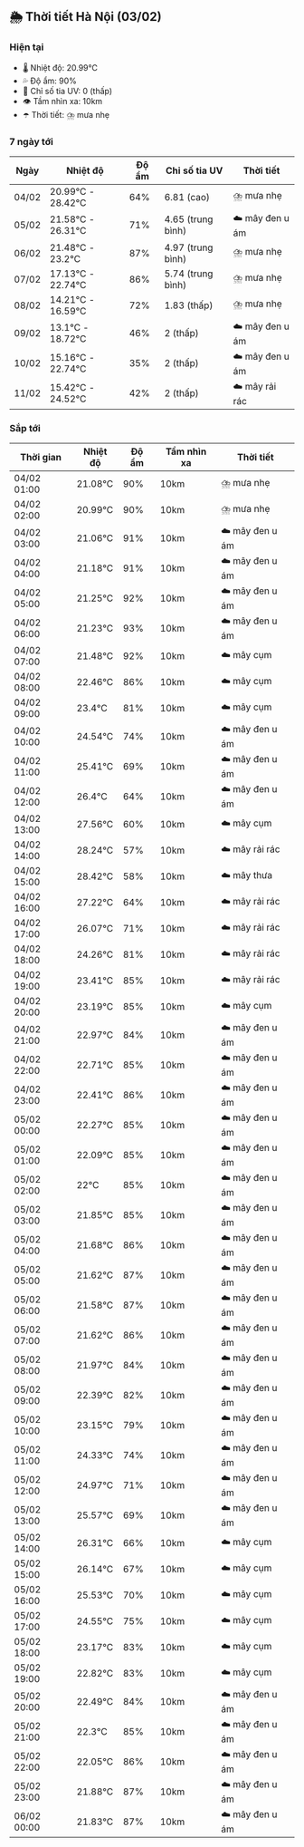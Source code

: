 ## 🌦️ Thời tiết Hà Nội (03/02)

### Hiện tại

- 🌡️ Nhiệt độ: 20.99℃
- 💦 Độ ẩm: 90%
- 🌟 Chỉ số tia UV: 0 (thấp)
- 👁️ Tầm nhìn xa: 10km
- ☂️ Thời tiết: ⛈️ mưa nhẹ

### 7 ngày tới

| Ngày | Nhiệt độ | Độ ẩm | Chỉ số tia UV | Thời tiết |
| --- | --- | --- | --- | --- |
| 04/02 | 20.99℃ - 28.42℃ | 64% | 6.81 (cao) | ⛈️ mưa nhẹ |
| 05/02 | 21.58℃ - 26.31℃ | 71% | 4.65 (trung bình) | ☁️ mây đen u ám |
| 06/02 | 21.48℃ - 23.2℃ | 87% | 4.97 (trung bình) | ⛈️ mưa nhẹ |
| 07/02 | 17.13℃ - 22.74℃ | 86% | 5.74 (trung bình) | ⛈️ mưa nhẹ |
| 08/02 | 14.21℃ - 16.59℃ | 72% | 1.83 (thấp) | ⛈️ mưa nhẹ |
| 09/02 | 13.1℃ - 18.72℃ | 46% | 2 (thấp) | ☁️ mây đen u ám |
| 10/02 | 15.16℃ - 22.74℃ | 35% | 2 (thấp) | ☁️ mây đen u ám |
| 11/02 | 15.42℃ - 24.52℃ | 42% | 2 (thấp) | ☁️ mây rải rác |

### Sắp tới

| Thời gian | Nhiệt độ | Độ ẩm | Tầm nhìn xa | Thời tiết |
| --- | --- | --- | --- | --- |
| 04/02 01:00 | 21.08℃ | 90% | 10km | ⛈️ mưa nhẹ |
| 04/02 02:00 | 20.99℃ | 90% | 10km | ⛈️ mưa nhẹ |
| 04/02 03:00 | 21.06℃ | 91% | 10km | ☁️ mây đen u ám |
| 04/02 04:00 | 21.18℃ | 91% | 10km | ☁️ mây đen u ám |
| 04/02 05:00 | 21.25℃ | 92% | 10km | ☁️ mây đen u ám |
| 04/02 06:00 | 21.23℃ | 93% | 10km | ☁️ mây đen u ám |
| 04/02 07:00 | 21.48℃ | 92% | 10km | ☁️ mây cụm |
| 04/02 08:00 | 22.46℃ | 86% | 10km | ☁️ mây cụm |
| 04/02 09:00 | 23.4℃ | 81% | 10km | ☁️ mây cụm |
| 04/02 10:00 | 24.54℃ | 74% | 10km | ☁️ mây đen u ám |
| 04/02 11:00 | 25.41℃ | 69% | 10km | ☁️ mây đen u ám |
| 04/02 12:00 | 26.4℃ | 64% | 10km | ☁️ mây đen u ám |
| 04/02 13:00 | 27.56℃ | 60% | 10km | ☁️ mây cụm |
| 04/02 14:00 | 28.24℃ | 57% | 10km | ☁️ mây rải rác |
| 04/02 15:00 | 28.42℃ | 58% | 10km | ☁️ mây thưa |
| 04/02 16:00 | 27.22℃ | 64% | 10km | ☁️ mây rải rác |
| 04/02 17:00 | 26.07℃ | 71% | 10km | ☁️ mây rải rác |
| 04/02 18:00 | 24.26℃ | 81% | 10km | ☁️ mây rải rác |
| 04/02 19:00 | 23.41℃ | 85% | 10km | ☁️ mây rải rác |
| 04/02 20:00 | 23.19℃ | 85% | 10km | ☁️ mây cụm |
| 04/02 21:00 | 22.97℃ | 84% | 10km | ☁️ mây đen u ám |
| 04/02 22:00 | 22.71℃ | 85% | 10km | ☁️ mây đen u ám |
| 04/02 23:00 | 22.41℃ | 86% | 10km | ☁️ mây đen u ám |
| 05/02 00:00 | 22.27℃ | 85% | 10km | ☁️ mây đen u ám |
| 05/02 01:00 | 22.09℃ | 85% | 10km | ☁️ mây đen u ám |
| 05/02 02:00 | 22℃ | 85% | 10km | ☁️ mây đen u ám |
| 05/02 03:00 | 21.85℃ | 85% | 10km | ☁️ mây đen u ám |
| 05/02 04:00 | 21.68℃ | 86% | 10km | ☁️ mây đen u ám |
| 05/02 05:00 | 21.62℃ | 87% | 10km | ☁️ mây đen u ám |
| 05/02 06:00 | 21.58℃ | 87% | 10km | ☁️ mây đen u ám |
| 05/02 07:00 | 21.62℃ | 86% | 10km | ☁️ mây đen u ám |
| 05/02 08:00 | 21.97℃ | 84% | 10km | ☁️ mây đen u ám |
| 05/02 09:00 | 22.39℃ | 82% | 10km | ☁️ mây đen u ám |
| 05/02 10:00 | 23.15℃ | 79% | 10km | ☁️ mây đen u ám |
| 05/02 11:00 | 24.33℃ | 74% | 10km | ☁️ mây đen u ám |
| 05/02 12:00 | 24.97℃ | 71% | 10km | ☁️ mây đen u ám |
| 05/02 13:00 | 25.57℃ | 69% | 10km | ☁️ mây đen u ám |
| 05/02 14:00 | 26.31℃ | 66% | 10km | ☁️ mây cụm |
| 05/02 15:00 | 26.14℃ | 67% | 10km | ☁️ mây cụm |
| 05/02 16:00 | 25.53℃ | 70% | 10km | ☁️ mây cụm |
| 05/02 17:00 | 24.55℃ | 75% | 10km | ☁️ mây cụm |
| 05/02 18:00 | 23.17℃ | 83% | 10km | ☁️ mây cụm |
| 05/02 19:00 | 22.82℃ | 83% | 10km | ☁️ mây cụm |
| 05/02 20:00 | 22.49℃ | 84% | 10km | ☁️ mây đen u ám |
| 05/02 21:00 | 22.3℃ | 85% | 10km | ☁️ mây đen u ám |
| 05/02 22:00 | 22.05℃ | 86% | 10km | ☁️ mây đen u ám |
| 05/02 23:00 | 21.88℃ | 87% | 10km | ☁️ mây đen u ám |
| 06/02 00:00 | 21.83℃ | 87% | 10km | ☁️ mây đen u ám |
